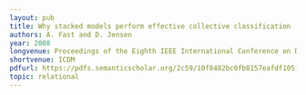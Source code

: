 ```yaml
---
layout: pub
title: Why stacked models perform effective collective classification
authors: A. Fast and D. Jensen
year: 2008
longvenue: Proceedings of the Eighth IEEE International Conference on Data Mining
shortvenue: ICDM
pdfurl: https://pdfs.semanticscholar.org/2c59/10f8482bc0fb8157eafdf105f26ebd581bbb.pdf
topic: relational
---
```


